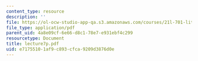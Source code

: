```yaml
---
content_type: resource
description: ''
file: https://ol-ocw-studio-app-qa.s3.amazonaws.com/courses/21l-701-literary-interpretation-interpreting-poetry-fall-2003/e71755101af9c893cfca9209d3876d0e_lecture7p.pdf
file_type: application/pdf
parent_uid: 4a8e09cf-6e66-d8c1-78e7-e931ebf4c299
resourcetype: Document
title: lecture7p.pdf
uid: e7175510-1af9-c893-cfca-9209d3876d0e
---
```

